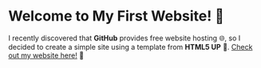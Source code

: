 # Welcome to My First Website! 🎉
I recently discovered that **GitHub** provides free website hosting 🌐, so I decided to create a simple site using a template from **HTML5 UP** 🎨. [Check out my website here!](https://thoriqpb.github.io) 🚀
